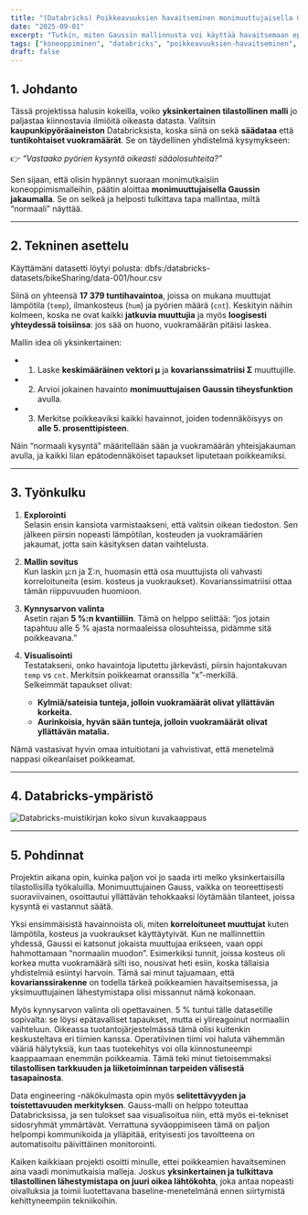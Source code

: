 ```yaml
---
title: "(Databricks) Poikkeavuuksien havaitseminen monimuuttujaisella Gaussin jakaumalla: Tapaustutkimus kaupunkipyörien kysynnästä"
date: "2025-09-01"
excerpt: "Tutkin, miten Gaussin mallinnusta voi käyttää havaitsemaan epätavallisia kysyntäkuvioita kaupunkipyörien käytössä."
tags: ["koneoppiminen", "databricks", "poikkeavuuksien-havaitseminen", "gaussi"]
draft: false
---
```


## 1. Johdanto

Tässä projektissa halusin kokeilla, voiko **yksinkertainen tilastollinen malli** jo paljastaa kiinnostavia ilmiöitä oikeasta datasta. Valitsin **kaupunkipyöräaineiston** Databricksista, koska siinä on sekä **säädataa** että **tuntikohtaiset vuokramäärät**. Se on täydellinen yhdistelmä kysymykseen:

👉 *“Vastaako pyörien kysyntä oikeasti sääolosuhteita?”*  

Sen sijaan, että olisin hypännyt suoraan monimutkaisiin koneoppimismalleihin, päätin aloittaa **monimuuttujaisella Gaussin jakaumalla**. Se on selkeä ja helposti tulkittava tapa mallintaa, miltä “normaali” näyttää.

---

## 2. Tekninen asettelu

Käyttämäni datasetti löytyi polusta: dbfs:/databricks-datasets/bikeSharing/data-001/hour.csv  

Siinä on yhteensä **17 379 tuntihavaintoa**, joissa on mukana muuttujat lämpötila (`temp`), ilmankosteus (`hum`) ja pyörien määrä (`cnt`). Keskityin näihin kolmeen, koska ne ovat kaikki **jatkuvia muuttujia** ja myös **loogisesti yhteydessä toisiinsa**: jos sää on huono, vuokramäärän pitäisi laskea.  

Mallin idea oli yksinkertainen:
- 1. Laske **keskimääräinen vektori μ** ja **kovarianssimatriisi Σ** muuttujille.  
- 2. Arvioi jokainen havainto **monimuuttujaisen Gaussin tiheysfunktion** avulla.  
- 3. Merkitse poikkeaviksi kaikki havainnot, joiden todennäköisyys on **alle 5. prosenttipisteen**.  

Näin “normaali kysyntä” määritellään sään ja vuokramäärän yhteisjakauman avulla, ja kaikki liian epätodennäköiset tapaukset liputetaan poikkeamiksi.

---

## 3. Työnkulku

1. **Explorointi**  
   Selasin ensin kansiota varmistaakseni, että valitsin oikean tiedoston. Sen jälkeen piirsin nopeasti lämpötilan, kosteuden ja vuokramäärien jakaumat, jotta sain käsityksen datan vaihtelusta.  

2. **Mallin sovitus**  
   Kun laskin μ:n ja Σ:n, huomasin että osa muuttujista oli vahvasti korreloituneita (esim. kosteus ja vuokraukset). Kovarianssimatriisi ottaa tämän riippuvuuden huomioon.  

3. **Kynnysarvon valinta**  
   Asetin rajan **5 %:n kvantiiliin**. Tämä on helppo selittää: “jos jotain tapahtuu alle 5 % ajasta normaaleissa olosuhteissa, pidämme sitä poikkeavana.”  

4. **Visualisointi**  
   Testatakseni, onko havaintoja liputettu järkevästi, piirsin hajontakuvan `temp` vs `cnt`. Merkitsin poikkeamat oranssilla “x”-merkillä.  
   Selkeimmät tapaukset olivat:  
   - **Kylmiä/sateisia tunteja, jolloin vuokramäärät olivat yllättävän korkeita.**  
   - **Aurinkoisia, hyvän sään tunteja, jolloin vuokramäärät olivat yllättävän matalia.**  

Nämä vastasivat hyvin omaa intuitiotani ja vahvistivat, että menetelmä nappasi oikeanlaiset poikkeamat.

---

## 4. Databricks-ympäristö

<div class="screenshot-large">
  <img src="/images/projects/project2/1.png" alt="Databricks-muistikirjan koko sivun kuvakaappaus">
</div>

---

## 5. Pohdinnat

Projektin aikana opin, kuinka paljon voi jo saada irti melko yksinkertaisilla tilastollisilla työkaluilla. Monimuuttujainen Gauss, vaikka on teoreettisesti suoraviivainen, osoittautui yllättävän tehokkaaksi löytämään tilanteet, joissa kysyntä ei vastannut säätä.  

Yksi ensimmäisistä havainnoista oli, miten **korreloituneet muuttujat** kuten lämpötila, kosteus ja vuokraukset käyttäytyivät. Kun ne mallinnettiin yhdessä, Gaussi ei katsonut jokaista muuttujaa erikseen, vaan oppi hahmottamaan “normaalin muodon”. Esimerkiksi tunnit, joissa kosteus oli korkea mutta vuokramäärä silti iso, nousivat heti esiin, koska tällaisia yhdistelmiä esiintyi harvoin. Tämä sai minut tajuamaan, että **kovarianssirakenne** on todella tärkeä poikkeamien havaitsemisessa, ja yksimuuttujainen lähestymistapa olisi missannut nämä kokonaan.  

Myös kynnysarvon valinta oli opettavainen. 5 % tuntui tälle datasetille sopivalta: se löysi epätavalliset tapaukset, mutta ei ylireagoinut normaaliin vaihteluun. Oikeassa tuotantojärjestelmässä tämä olisi kuitenkin keskusteltava eri tiimien kanssa. Operatiivinen tiimi voi haluta vähemmän vääriä hälytyksiä, kun taas tuotekehitys voi olla kiinnostuneempi kaappaamaan enemmän poikkeamia. Tämä teki minut tietoisemmaksi **tilastollisen tarkkuuden ja liiketoiminnan tarpeiden välisestä tasapainosta**.  

Data engineering -näkökulmasta opin myös **selitettävyyden ja toistettavuuden merkityksen**. Gauss-malli on helppo toteuttaa Databricksissa, ja sen tulokset saa visualisoitua niin, että myös ei-tekniset sidosryhmät ymmärtävät. Verrattuna syväoppimiseen tämä on paljon helpompi kommunikoida ja ylläpitää, erityisesti jos tavoitteena on automatisoitu päivittäinen monitorointi.  

Kaiken kaikkiaan projekti osoitti minulle, ettei poikkeamien havaitseminen aina vaadi monimutkaisia malleja. Joskus **yksinkertainen ja tulkittava tilastollinen lähestymistapa on juuri oikea lähtökohta**, joka antaa nopeasti oivalluksia ja toimii luotettavana baseline-menetelmänä ennen siirtymistä kehittyneempiin tekniikoihin.
